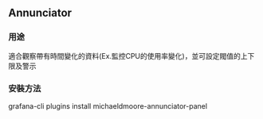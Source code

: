 ## Annunciator
    
### 用途
適合觀察帶有時間變化的資料(Ex.監控CPU的使用率變化)，並可設定閥值的上下限及警示
    
### 安裝方法
grafana-cli plugins install michaeldmoore-annunciator-panel
